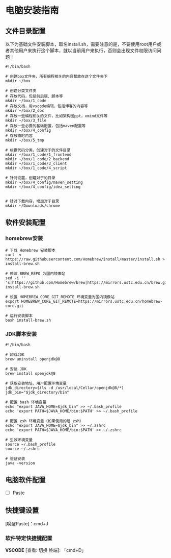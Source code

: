 # 电脑安装指南

## 文件目录配置

以下为基础文件安装脚本，取名install.sh，需要注意的是，不要使用root用户或者其他用户来执行这个脚本，就以当前用户来执行，否则会出现文件权限访问问题！

```shell
#!/bin/bash

# 创建box文件夹，所有编程相关的内容都放在这个文件夹下
mkdir ~/box

# 创建分类文件夹
# 存放代码，包括前后端、脚本等
mkdir ~/box/1_code
# 存放文档，用vscode编辑，包括博客的内容等
mkdir ~/box/2_doc
# 存放一些编程相关的文件，比如架构图ppt，xmind文件等
mkdir ~/box/3_file
# 存放一些必要的基础配置，包括maven配置等
mkdir ~/box/4_config
# 存放临时内容
mkdir ~/box/5_tmp

# 根据代码分类，创建对于的文件目录
mkdir ~/box/1_code/1_frontend
mkdir ~/box/1_code/2_backend
mkdir ~/box/1_code/3_client
mkdir ~/box/1_code/4_script

# 针对设置，创建对于的目录
mkdir ~/box/4_config/maven_setting
mkdir ~/box/4_config/idea_setting


# 针对下载内容，增加对于目录
mkdir ~/Downloads/chrome
```

## 软件安装配置
### homebrew安装
```shell
# 下载 Homebrew 安装脚本
curl -v https://raw.githubusercontent.com/Homebrew/install/master/install.sh > install-brew.sh

# 修改 BREW_REPO 为国内镜像站
sed -i '' 's|https://github.com/Homebrew/brew|https://mirrors.ustc.edu.cn/brew.git|g' install-brew.sh

# 设置 HOMEBREW_CORE_GIT_REMOTE 环境变量为国内镜像站
export HOMEBREW_CORE_GIT_REMOTE=https://mirrors.ustc.edu.cn/homebrew-core.git

# 运行安装脚本
bash install-brew.sh
```
### JDK脚本安装
```shell
#!/bin/bash

# 卸载JDK
brew uninstall openjdk@8

# 安装 JDK
brew install openjdk@8

# 获取安装地址，用户配置环境变量
jdk_directory=$(ls -d /usr/local/Cellar/openjdk@8/*)
jdk_bin="$jdk_directory/bin"

# 配置 bash 环境变量
echo "export JAVA_HOME=$jdk_bin" >> ~/.bash_profile
echo 'export PATH=$JAVA_HOME/bin:$PATH' >> ~/.bash_profile

# 配置 zsh 环境变量（如果使用的是 zsh）
echo "export JAVA_HOME=$jdk_bin" >> ~/.zshrc
echo 'export PATH=$JAVA_HOME/bin:$PATH' >> ~/.zshrc

# 生效环境变量
source ~/.bash_profile
source ~/.zshrc

# 验证安装
java -version
```


## 电脑软件配置
- [ ] Paste


## 快捷键设置
[唤醒Paste]：cmd+J


### 软件特定快捷键配置


**VSCODE**
  [查看: 切换 终端]: 「cmd+D」





